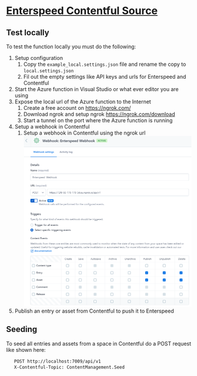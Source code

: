 # [Enterspeed Contentful Source](https://www.enterspeed.com/)

## Test locally

To test the function locally you must do the following:

1) Setup configuration
   1) Copy the `example_local.settings.json` file and rename the copy to `local.settings.json`
   2) Fil out the empty settings like API keys and urls for Enterspeed and Contentful
2) Start the Azure function in Visual Studio or what ever editor you are using 
3) Expose the local url of the Azure function to the Internet
   1) Create a free account on https://ngrok.com/
   2) Download ngrok and setup ngrok https://ngrok.com/download
   3) Start a tunnel on the port where the Azure function is running
4) Setup a webhook in Contentful
   1) Setup a webhook in Contentful using the ngrok url 
   ![Enterspeed Umbraco configuration](./assets/images/Contentful-webhook.png)
5) Publish an entry or asset from Contentful to push it to Enterspeed

## Seeding

To seed all entries and assets from a space in Contentful do a POST request like shown here:

```http
   POST http://localhost:7009/api/v1
   X-Contentful-Topic: ContentManagement.Seed
```